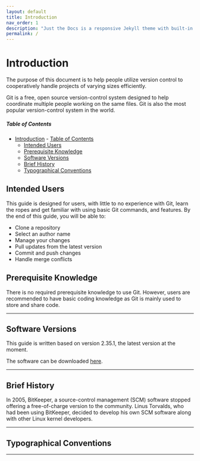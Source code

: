 ```yaml
---
layout: default
title: Introduction
nav_order: 1
description: "Just the Docs is a responsive Jekyll theme with built-in search that is easily customizable and hosted on GitHub Pages."
permalink: /
---
```


# Introduction

The purpose of this document is to help people utilize version control to cooperatively handle projects of varying sizes efficiently.

Git is a free, open source version-control system designed to help coordinate multiple people working on the same files. Git is also the most popular version-control system in the world.

##### Table of Contents

- [Introduction](#introduction)
        - [Table of Contents](#table-of-contents)
  - [Intended Users](#intended-users)
  - [Prerequisite Knowledge](#prerequisite-knowledge)
  - [Software Versions](#software-versions)
  - [Brief History](#brief-history)
  - [Typographical Conventions](#typographical-conventions)

## Intended Users

This guide is designed for users, with little to no experience with Git, learn the ropes and get familiar with using basic Git commands, and features. By the end of this guide, you will be able to:

* Clone a repository
* Select an author name
* Manage your changes
* Pull updates from the latest version
* Commit and push changes
* Handle merge conflicts

## Prerequisite Knowledge

There is no required prerequisite knowledge to use Git. However, users are recommended to have basic coding knowledge as Git is mainly used to store and share code.

---

## Software Versions

This guide is written based on version 2.35.1, the latest version at the moment.

The software can be downloaded [here](https://git-scm.com/downloads).

---

## Brief History

In 2005, BitKeeper, a source-control management (SCM) software stopped offering a free-of-charge version to the community. Linus Torvalds, who had been using BitKeeper, decided to develop his own SCM software along with other Linux kernel developers.



---

## Typographical Conventions

---
